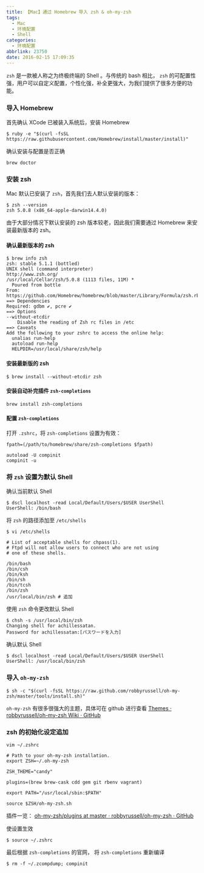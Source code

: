 ```yaml
---
title: 【Mac】通过 Homebrew 导入 zsh & oh-my-zsh
tags:
  - Mac
  - 环境配置
  - Shell
categories:
  - 环境配置
abbrlink: 23750
date: 2016-02-15 17:09:35
---
```

`zsh` 是一款被人称之为终极终端的 Shell 。与传统的 bash 相比， `zsh` 的可配置性强，用户可以自定义配置，个性化强，补全更强大，为我们提供了很多方便的功能。

### 导入 Homebrew

首先确认 XCode 已被装入系统后，安装 Homebrew
```
$ ruby -e "$(curl -fsSL https://raw.githubusercontent.com/Homebrew/install/master/install)"
```

确认安装与配置是否正确
```
brew doctor
```

<!-- more -->

### 安装 zsh

Mac 默认已安装了 `zsh`，首先我们去人默认安装的版本：
```
$ zsh --version
zsh 5.0.8 (x86_64-apple-darwin14.4.0)
```

由于大部分情况下默认安装的 zsh 版本较老，因此我们需要通过 Homebrew 来安装最新版本的 zsh。

#### 确认最新版本的 zsh

```
$ brew info zsh
zsh: stable 5.1.1 (bottled)
UNIX shell (command interpreter)
http://www.zsh.org/
/usr/local/Cellar/zsh/5.0.8 (1113 files, 11M) *
  Poured from bottle
From: https://github.com/Homebrew/homebrew/blob/master/Library/Formula/zsh.rb
==> Dependencies
Required: gdbm ✔, pcre ✔
==> Options
--without-etcdir
	Disable the reading of Zsh rc files in /etc
==> Caveats
Add the following to your zshrc to access the online help:
  unalias run-help
  autoload run-help
  HELPDIR=/usr/local/share/zsh/help
```

#### 安装最新版的 zsh

```
$ brew install --without-etcdir zsh
```

#### 安装自动补完插件 `zsh-completions`

```
brew install zsh-completions
```

#### 配置 `zsh-completions`

打开 `.zshrc`，将 `zsh-completions` 设置为有效：

```
fpath=(/path/to/homebrew/share/zsh-completions $fpath)

autoload -U compinit
compinit -u
```

### 将 `zsh` 设置为默认 Shell

确认当前默认 Shell
```
$ dscl localhost -read Local/Default/Users/$USER UserShell
UserShell: /bin/bash
```

将 `zsh` 的路径添加至 `/etc/shells`

```
$ vi /etc/shells

# List of acceptable shells for chpass(1).
# Ftpd will not allow users to connect who are not using
# one of these shells.

/bin/bash
/bin/csh
/bin/ksh
/bin/sh
/bin/tcsh
/bin/zsh
/usr/local/bin/zsh # 追加
```

使用 `zsh` 命令更改默认 Shell

```
$ chsh -s /usr/local/bin/zsh
Changing shell for achillessatan.
Password for achillessatan:[パスワードを入力]
```

确认默认 Shell

```
$ dscl localhost -read Local/Default/Users/$USER UserShell
UserShell: /usr/local/bin/zsh
```

### 导入 `oh-my-zsh`

```
$ sh -c "$(curl -fsSL https://raw.github.com/robbyrussell/oh-my-zsh/master/tools/install.sh)"
```

`oh-my-zsh` 有很多很强大的主题，具体可在 github 进行查看
[Themes · robbyrussell/oh-my-zsh Wiki · GitHub](https://github.com/robbyrussell/oh-my-zsh/wiki/Themes)

### zsh 的初始化设定追加

```
vim ~/.zshrc
```

```
# Path to your oh-my-zsh installation.
export ZSH=~/.oh-my-zsh

ZSH_THEME="candy"

plugins=(brew brew-cask cdd gem git rbenv vagrant)

export PATH="/usr/local/sbin:$PATH"

source $ZSH/oh-my-zsh.sh
```

插件一览：
[oh-my-zsh/plugins at master · robbyrussell/oh-my-zsh · GitHub](https://github.com/robbyrussell/oh-my-zsh/tree/master/plugins)

使设置生效
```
$ source ~/.zshrc
```

最后根据 `zsh-completions` 的官网， 将 `zsh-completions` 重新编译
```
$ rm -f ~/.zcompdump; compinit
```
